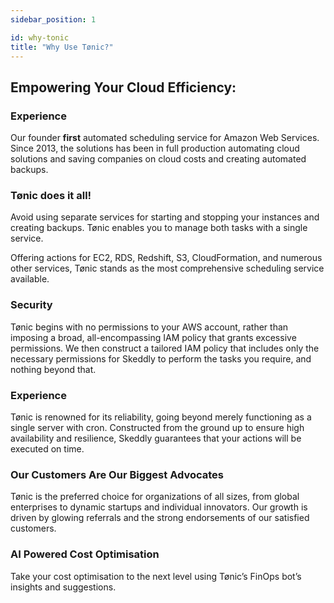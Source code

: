 ```yaml
---
sidebar_position: 1

id: why-tonic
title: "Why Use Tønic?"
---
```


## Empowering Your Cloud Efficiency:


### Experience

Our founder **first** automated scheduling service for Amazon Web Services. Since 2013, the solutions has been in full production automating cloud solutions and saving companies on cloud costs and creating automated backups.


### Tønic does it all!

Avoid using separate services for starting and stopping your instances and creating backups. Tønic enables you to manage both tasks with a single service.

Offering actions for EC2, RDS, Redshift, S3, CloudFormation, and numerous other services, Tønic stands as the most comprehensive scheduling service available.


### Security
Tønic begins with no permissions to your AWS account, rather than imposing a broad, all-encompassing IAM policy that grants excessive permissions. We then construct a tailored IAM policy that includes only the necessary permissions for Skeddly to perform the tasks you require, and nothing beyond that.


### Experience
Tønic is renowned for its reliability, going beyond merely functioning as a single server with cron. Constructed from the ground up to ensure high availability and resilience, Skeddly guarantees that your actions will be executed on time.


### Our Customers Are Our Biggest Advocates
Tønic is the preferred choice for organizations of all sizes, from global enterprises to dynamic startups and individual innovators. Our growth is driven by glowing referrals and the strong endorsements of our satisfied customers.


### AI Powered Cost Optimisation
Take your cost optimisation to the next level using Tønic’s FinOps bot’s insights and suggestions.

